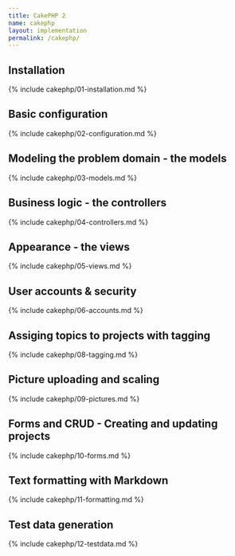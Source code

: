 ```yaml
---
title: CakePHP 2
name: cakephp
layout: implementation
permalink: /cakephp/
---
```


## Installation
{% include cakephp/01-installation.md %}
## Basic configuration
{% include cakephp/02-configuration.md %}
## Modeling the problem domain - the models
{% include cakephp/03-models.md %}
## Business logic - the controllers
{% include cakephp/04-controllers.md %}
## Appearance - the views
{% include cakephp/05-views.md %}
## User accounts & security
{% include cakephp/06-accounts.md %}
## Assiging topics to projects with tagging 
{% include cakephp/08-tagging.md %}
## Picture uploading and scaling
{% include cakephp/09-pictures.md %}
## Forms and CRUD - Creating and updating projects 
{% include cakephp/10-forms.md %}
## Text formatting with Markdown
{% include cakephp/11-formatting.md %}
## Test data generation
{% include cakephp/12-testdata.md %}
